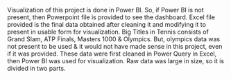 Visualization of this project is done in Power BI. So, if Power BI is not present, then Powerpoint file is provided to see the dashboard.
Excel file provided is the final data obtained after cleaning it and modifying it to present in usable form for visualization.
Big Titles in Tennis consists of Grand Slam, ATP Finals, Masters 1000 & Olympics. But, olympics data was not present to be used & it would not have made sense in this project, even if it was provided.
These data were first cleaned in Power Query in Excel, then Power BI was used for visualization.
Raw data was large in size, so it is divided in two parts.
